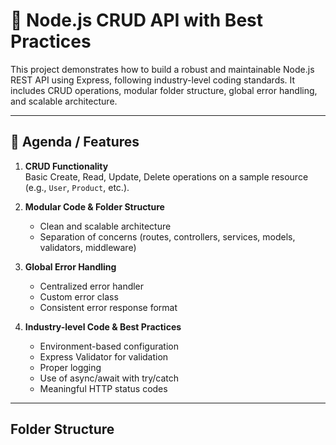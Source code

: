 # 🚀 Node.js CRUD API with Best Practices

This project demonstrates how to build a robust and maintainable Node.js REST API using Express, following industry-level coding standards. It includes CRUD operations, modular folder structure, global error handling, and scalable architecture.

---

## 📌 Agenda / Features

1. **CRUD Functionality**  
   Basic Create, Read, Update, Delete operations on a sample resource (e.g., `User`, `Product`, etc.).

2. **Modular Code & Folder Structure**  
   - Clean and scalable architecture  
   - Separation of concerns (routes, controllers, services, models, validators, middleware)

3. **Global Error Handling**  
   - Centralized error handler  
   - Custom error class  
   - Consistent error response format

4. **Industry-level Code & Best Practices**  
   - Environment-based configuration  
   - Express Validator for validation  
   - Proper logging  
   - Use of async/await with try/catch  
   - Meaningful HTTP status codes  

---

##  Folder Structure
